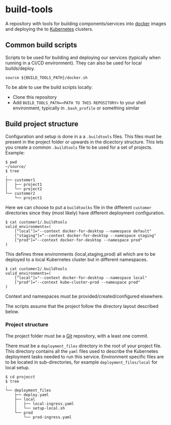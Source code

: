 # build-tools
A repository with tools for building components/services into [docker](https://www.docker.com/) images and deploying the to [Kubernetes](https://kubernetes.io/) clusters.


## Common build scripts
Scripts to be used for building and deploying our services (typically when running in a CI/CD environment). They can also be used for local builds/deploy.

    source ${BUILD_TOOLS_PATH}/docker.sh

To be able to use the build scripts locally:

- Clone this repository
- Add `BUILD_TOOLS_PATH=<PATH TO THIS REPOSITORY>` to your shell environment, typically in `.bash_profile` or something similar

## Build project structure
Configuration and setup is done in a a `.buildtools` files. This files must be present in the project folder or upwards in the dicectory structure. This lets you create a common `.buildtools` file to be used for a set of projects.
Example:

    $ pwd
    ~/source/
    $ tree
    .
    ├── customer1
    │   ├── project1
    │   └── project2
    └── customer2
        └── project1
        
Here we can choose to put a `buildtoolks` file in the different `customer` directories since they (most likely) have different deployment configuration.

    $ cat customer1/.buildtools
    valid_environments=(
        ["local"]="--context docker-for-desktop --namespace default"
        ["staging"]="--context docker-for-desktop --namespace staging"
        ["prod"]="--context docker-for-desktop --namespace prod"
    )

This defines three environments (local,staging,prod) all which are to be deployed to a local Kubernetes cluster but in different namespaces. 

    
    $ cat customer2/.buildtools
    valid_environments=(
        ["local"]="--context docker-for-desktop --namespace local"
        ["prod"]="--context kube-cluster-prod --namespace prod"
    )

Context and namespaces must be provided/created/configured elsewhere.


The scripts assume that the project follow the directory layout described below.

### Project structure
The project folder must be a [Git](https://git-scm.com/) repository, with a least one commit.

There must be a `deployment_files` directory in the root of your project file. This directory contains all the `yaml` files used to describe the Kubernetes deployment tasks needed to run this service.
Environment specific files are to be located in sub-directories, for example `deployment_files/local` for local setup.

    $ cd projecct
    $ tree
    .
    └── deployment_files
        ├── deploy.yaml
        ├── local
        │   ├── local-ingress.yaml
        │   └── setup-local.sh
        └── prod
            └── prod-ingress.yaml



